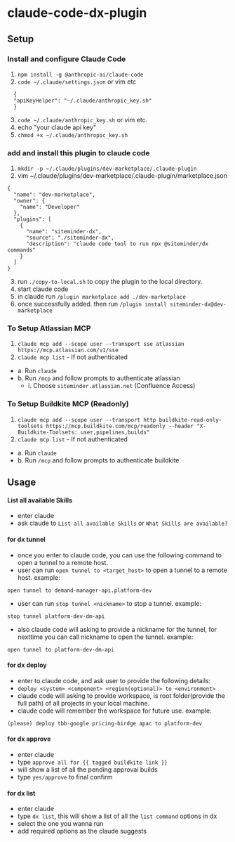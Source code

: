 # claude-code-dx-plugin

## Setup

### Install and configure Claude Code
1. `npm install -g @anthropic-ai/claude-code`
2. `code ~/.claude/settings.json`  or vim etc
```
  {
  "apiKeyHelper": "~/.claude/anthropic_key.sh"
  }
```
3. `code ~/.claude/anthropic_key.sh`  or vim etc.
4. echo "your claude api key"
5. `chmod +x ~/.claude/anthropic_key.sh`

### add and install this plugin to claude code
1. `mkdir -p ~/.claude/plugins/dev-marketplace/.claude-plugin`
2. vim ~/.claude/plugins/dev-marketplace/.claude-plugin/marketplace.json
```
{
  "name": "dev-marketplace",
  "owner": {
    "name": "Developer"
  },
  "plugins": [
    {
      "name": "siteminder-dx",
      "source": "./siteminder-dx",
      "description": "claude code tool to run npx @siteminder/dx commands"
    }
  ]
}
```
3. run `./copy-to-local.sh` to copy the plugin to the local directory.
4. start claude code
5. in claude run `/plugin marketplace add ./dev-marketplace`
6. once successfully added. then run `/plugin install siteminder-dx@dev-marketplace`

### To Setup Atlassian MCP
1. `claude mcp add --scope user --transport sse atlassian https://mcp.atlassian.com/v1/sse`
2. `claude mcp list` - If not authenticated
  - a. Run `claude`
  - b. Run `/mcp` and follow prompts to authenticate atlassian
    - i. Choose `siteminder.atlassian.net` (Confluence Access)

### To Setup Buildkite MCP (Readonly)
1. `claude mcp add --scope user --transport http buildkite-read-only-toolsets https://mcp.buildkite.com/mcp/readonly --header "X-Buildkite-Toolsets: user,pipelines,builds"`
2. `claude mcp list` - If not authenticated
  - a. Run `claude`
  - b. Run `/mcp` and follow prompts to authenticate buildkite



## Usage

#### List all available Skills
- enter claude
- ask claude to `List all available Skills` or `What Skills are available?`

#### for dx tunnel
- once you enter to claude code, you can use the following command to open a tunnel to a remote host.
- user can run `open tunnel to <target_host>` to open a tunnel to a remote host.
example:
```
open tunnel to demand-manager-api.platform-dev
```
- user can run `stop tunnel <nickname>` to stop a tunnel.
example:
```
stop tunnel platform-dev-dm-api
```

- also claude code will asking to provide a nickname for the tunnel, for nexttime you can call nickname to open the tunnel.
example:
```
open tunnel to platform-dev-dm-api
```

#### for dx deploy
- enter to claude code, and ask user to provide the following details:
- `deploy <system> <component> <region(optional)> to <environment>`
- claude code will asking to provide workspace, <workspace> is root folder(provide the full path) of all projects in your local machine.
- claude code will remember the workspace for future use.
example:
```
(please) deploy tbb-google pricing-birdge apac to platform-dev
```

#### for dx approve
- enter claude
- type `approve all for {{ tagged buildkite link }}`
- will show a list of all the pending approval builds
- type `yes/approve` to final confirm

#### for dx list
- enter claude
- type `dx list`, this will show a list of all the `list command` options in dx
- select the one you wanna run
- add required options as the claude suggests
